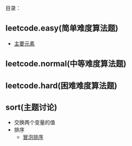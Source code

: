 目录：

## leetcode.easy(简单难度算法题)

- [主要元素](https://leetcode-cn.com/problems/find-majority-element-lcci/)

## leetcode.normal(中等难度算法题) 


## leetcode.hard(困难难度算法题)


## sort(主题讨论)

- 交换两个变量的值
- 排序
    - [冒泡排序](doc/sort/BubbleSort.md)
